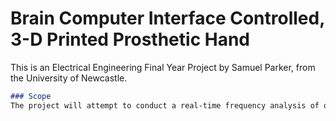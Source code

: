 # Brain Computer Interface Controlled, 3-D Printed Prosthetic Hand

This is an Electrical Engineering Final Year Project by Samuel Parker, from the University of Newcastle.

```markdown
### Scope
The project will attempt to conduct a real-time frequency analysis of on-line EEG data. The frequency content will then be classified into "Hand Open" or "Hand Closed" using an AAR approach, or an SVM machine learning algorithm. Once classified, the state will be used to control the servos in the 3D printed prosthetic hand. The goal of the project is to achieve realtime, neurally controlled grasping.

```

